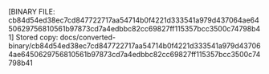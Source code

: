 [BINARY FILE: cb84d54ed38ec7cd847722717aa54714b0f4221d333541a979d437064ae6450629756810561b97873cd7a4edbbc82cc69827ff115357bcc3500c74798b41]
Stored copy: docs/converted-binary/cb84d54ed38ec7cd847722717aa54714b0f4221d333541a979d437064ae6450629756810561b97873cd7a4edbbc82cc69827ff115357bcc3500c74798b41
